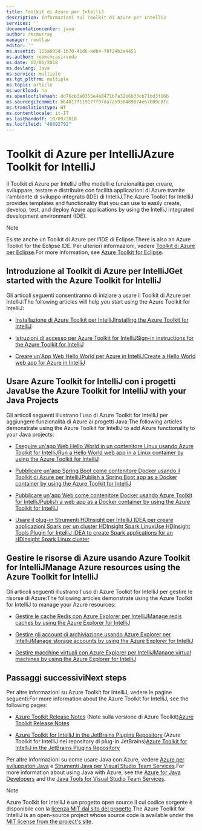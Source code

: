 ```yaml
---
title: Toolkit di Azure per IntelliJ
description: Informazioni sul Toolkit di Azure per IntelliJ
services: ''
documentationcenter: java
author: rmcmurray
manager: routlaw
editor: ''
ms.assetid: 115a095d-1b70-41d6-adb4-78f24b2a4451
ms.author: robmcm;asirveda
ms.date: 02/01/2018
ms.devlang: Java
ms.service: multiple
ms.tgt_pltfrm: multiple
ms.topic: article
ms.workload: na
ms.openlocfilehash: dd76cb3a0355e4e8471b7a32b6b33cb71bd3f16b
ms.sourcegitcommit: b64017f119177f97da7a5930489874e67b09c0fc
ms.translationtype: HT
ms.contentlocale: it-IT
ms.lasthandoff: 10/09/2018
ms.locfileid: "48892792"
---
```

# <a name="azure-toolkit-for-intellij"></a><span data-ttu-id="9e76d-103">Toolkit di Azure per IntelliJ</span><span class="sxs-lookup"><span data-stu-id="9e76d-103">Azure Toolkit for IntelliJ</span></span>
<span data-ttu-id="9e76d-104">Il Toolkit di Azure per IntelliJ offre modelli e funzionalità per creare, sviluppare, testare e distribuire con facilità applicazioni di Azure tramite l'ambiente di sviluppo integrato (IDE) di IntelliJ.</span><span class="sxs-lookup"><span data-stu-id="9e76d-104">The Azure Toolkit for IntelliJ provides templates and functionality that you can use to easily create, develop, test, and deploy Azure applications by using the IntelliJ integrated development environment (IDE).</span></span>

> [!NOTE]
> 
> <span data-ttu-id="9e76d-105">Esiste anche un Toolkit di Azure per l’IDE di Eclipse.</span><span class="sxs-lookup"><span data-stu-id="9e76d-105">There is also an Azure Toolkit for the Eclipse IDE.</span></span> <span data-ttu-id="9e76d-106">Per ulteriori informazioni, vedere [Toolkit di Azure per Eclipse](../eclipse/azure-toolkit-for-eclipse.md).</span><span class="sxs-lookup"><span data-stu-id="9e76d-106">For more information, see [Azure Toolkit for Eclipse](../eclipse/azure-toolkit-for-eclipse.md).</span></span>
> 

## <a name="get-started-with-the-azure-toolkit-for-intellij"></a><span data-ttu-id="9e76d-107">Introduzione al Toolkit di Azure per IntelliJ</span><span class="sxs-lookup"><span data-stu-id="9e76d-107">Get started with the Azure Toolkit for IntelliJ</span></span>
<span data-ttu-id="9e76d-108">Gli articoli seguenti consentiranno di iniziare a usare il Toolkit di Azure per IntelliJ:</span><span class="sxs-lookup"><span data-stu-id="9e76d-108">The following articles will help you start using the Azure Toolkit for IntelliJ:</span></span>

* [<span data-ttu-id="9e76d-109">Installazione di Azure Toolkit per IntelliJ</span><span class="sxs-lookup"><span data-stu-id="9e76d-109">Installing the Azure Toolkit for IntelliJ</span></span>](azure-toolkit-for-intellij-installation.md)

* [<span data-ttu-id="9e76d-110">Istruzioni di accesso per Azure Toolkit for IntelliJ</span><span class="sxs-lookup"><span data-stu-id="9e76d-110">Sign-in instructions for the Azure Toolkit for IntelliJ</span></span>](azure-toolkit-for-intellij-sign-in-instructions.md)

* [<span data-ttu-id="9e76d-111">Creare un'App Web Hello World per Azure in IntelliJ</span><span class="sxs-lookup"><span data-stu-id="9e76d-111">Create a Hello World web app for Azure in IntelliJ</span></span>](azure-toolkit-for-intellij-create-hello-world-web-app.md)

## <a name="use-the-azure-toolkit-for-intellij-with-your-java-projects"></a><span data-ttu-id="9e76d-112">Usare Azure Toolkit for IntelliJ con i progetti Java</span><span class="sxs-lookup"><span data-stu-id="9e76d-112">Use the Azure Toolkit for IntelliJ with your Java Projects</span></span>
<span data-ttu-id="9e76d-113">Gli articoli seguenti illustrano l'uso di Azure Toolkit for IntelliJ per aggiungere funzionalità di Azure ai progetti Java:</span><span class="sxs-lookup"><span data-stu-id="9e76d-113">The following articles demonstrate using the Azure Toolkit for IntelliJ to add Azure functionality to your Java projects:</span></span>

* [<span data-ttu-id="9e76d-114">Eseguire un'app Web Hello World in un contenitore Linux usando Azure Toolkit for IntelliJ</span><span class="sxs-lookup"><span data-stu-id="9e76d-114">Run a Hello World web app in a Linux container by using the Azure Toolkit for IntelliJ</span></span>](azure-toolkit-for-intellij-hello-world-web-app-linux.md)

* [<span data-ttu-id="9e76d-115">Pubblicare un'app Spring Boot come contenitore Docker usando il Toolkit di Azure per IntelliJ</span><span class="sxs-lookup"><span data-stu-id="9e76d-115">Publish a Spring Boot app as a Docker container by using the Azure Toolkit for IntelliJ</span></span>](azure-toolkit-for-intellij-publish-spring-boot-docker-app.md)

* [<span data-ttu-id="9e76d-116">Pubblicare un'app Web come contenitore Docker usando Azure Toolkit for IntelliJ</span><span class="sxs-lookup"><span data-stu-id="9e76d-116">Publish a web app as a Docker container by using the Azure Toolkit for IntelliJ</span></span>](azure-toolkit-for-intellij-publish-as-docker-container.md)

* [<span data-ttu-id="9e76d-117">Usare il plug-in Strumenti HDInsight per IntelliJ IDEA per creare applicazioni Spark per un cluster HDInsight Spark Linux</span><span class="sxs-lookup"><span data-stu-id="9e76d-117">Use HDInsight Tools Plugin for IntelliJ IDEA to create Spark applications for an HDInsight Spark Linux cluster</span></span>](/azure/hdinsight/hdinsight-apache-spark-intellij-tool-plugin)

## <a name="manage-azure-resources-using-the-azure-toolkit-for-intellij"></a><span data-ttu-id="9e76d-118">Gestire le risorse di Azure usando Azure Toolkit for IntelliJ</span><span class="sxs-lookup"><span data-stu-id="9e76d-118">Manage Azure resources using the Azure Toolkit for IntelliJ</span></span>
<span data-ttu-id="9e76d-119">Gli articoli seguenti illustrano l'uso di Azure Toolkit for IntelliJ per gestire le risorse di Azure:</span><span class="sxs-lookup"><span data-stu-id="9e76d-119">The following articles demonstrate using the Azure Toolkit for IntelliJ to manage your Azure resources:</span></span>

* [<span data-ttu-id="9e76d-120">Gestire le cache Redis con Azure Explorer per IntelliJ</span><span class="sxs-lookup"><span data-stu-id="9e76d-120">Manage redis caches by using the Azure Explorer for IntelliJ</span></span>](azure-toolkit-for-intellij-managing-redis-caches-using-azure-explorer.md)

* [<span data-ttu-id="9e76d-121">Gestire gli account di archiviazione usando Azure Explorer per IntelliJ</span><span class="sxs-lookup"><span data-stu-id="9e76d-121">Manage storage accounts by using the Azure Explorer for IntelliJ</span></span>](azure-toolkit-for-intellij-managing-virtual-machines-using-azure-explorer.md)

* [<span data-ttu-id="9e76d-122">Gestire macchine virtuali con Azure Explorer per IntelliJ</span><span class="sxs-lookup"><span data-stu-id="9e76d-122">Manage virtual machines by using the Azure Explorer for IntelliJ</span></span>](azure-toolkit-for-intellij-managing-storage-accounts-using-azure-explorer.md)

## <a name="next-steps"></a><span data-ttu-id="9e76d-123">Passaggi successivi</span><span class="sxs-lookup"><span data-stu-id="9e76d-123">Next steps</span></span>

<span data-ttu-id="9e76d-124">Per altre informazioni su Azure Toolkit for IntelliJ, vedere le pagine seguenti:</span><span class="sxs-lookup"><span data-stu-id="9e76d-124">For more information about the Azure Toolkit for IntelliJ, see the following pages:</span></span>

* <span data-ttu-id="9e76d-125">[Azure Toolkit Release Notes](https://github.com/Microsoft/azure-tools-for-java/releases) (Note sulla versione di Azure Toolkit)</span><span class="sxs-lookup"><span data-stu-id="9e76d-125">[Azure Toolkit Release Notes](https://github.com/Microsoft/azure-tools-for-java/releases)</span></span>

* <span data-ttu-id="9e76d-126">[Azure Toolkit for IntelliJ in the JetBrains Plugins Repository](https://plugins.jetbrains.com/plugin/8053-azure-toolkit-for-intellij) (Azure Toolkit for IntelliJ nel repository di plug-in JetBrains)</span><span class="sxs-lookup"><span data-stu-id="9e76d-126">[Azure Toolkit for IntelliJ in the JetBrains Plugins Repository](https://plugins.jetbrains.com/plugin/8053-azure-toolkit-for-intellij)</span></span>

<span data-ttu-id="9e76d-127">Per altre informazioni su come usare Java con Azure, vedere [Azure per sviluppatori Java](https://docs.microsoft.com/java/azure/) e [Strumenti Java per Visual Studio Team Services](https://java.visualstudio.com/).</span><span class="sxs-lookup"><span data-stu-id="9e76d-127">For more information about using Java with Azure, see the [Azure for Java Developers](https://docs.microsoft.com/java/azure/) and the [Java Tools for Visual Studio Team Services](https://java.visualstudio.com/).</span></span>

> [!NOTE]
> 
> <span data-ttu-id="9e76d-128">Azure Toolkit for IntelliJ è un progetto open source il cui codice sorgente è disponibile con la [licenza MIT dal sito del progetto](https://github.com/microsoft/azure-tools-for-java).</span><span class="sxs-lookup"><span data-stu-id="9e76d-128">The Azure Toolkit for IntelliJ is an open-source project whose source code is available under the [MIT license from the project's site](https://github.com/microsoft/azure-tools-for-java).</span></span>
> 

<!-- [!INCLUDE [azure-toolkit-for-intellij-additional-resources](../includes/azure-toolkit-for-intellij-additional-resources.md)] -->

<!-- URL List -->

[Azure for Java Developers]: https://docs.microsoft.com/java/azure/
[Java Tools for Visual Studio Team Services]: https://java.visualstudio.com/

<!-- Temporarily Deprecated URLs -->

<!-- [Debug a Java Web App on Azure in IntelliJ]: ./app-service-web/app-service-web-debug-java-web-app-in-intellij.md -->
